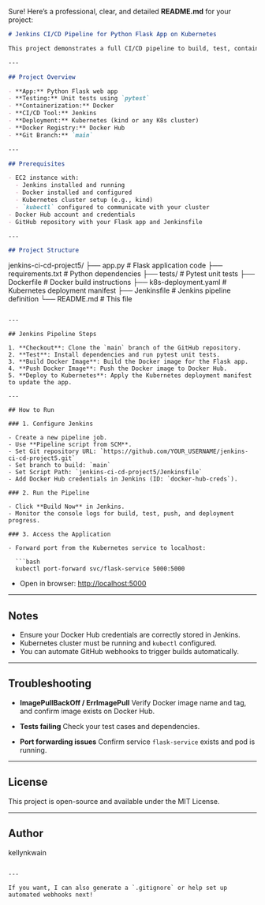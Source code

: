 Sure! Here’s a professional, clear, and detailed **README.md** for your project:

```markdown
# Jenkins CI/CD Pipeline for Python Flask App on Kubernetes

This project demonstrates a full CI/CD pipeline to build, test, containerize, and deploy a Python Flask application to a Kubernetes cluster using Jenkins.

---

## Project Overview

- **App:** Python Flask web app
- **Testing:** Unit tests using `pytest`
- **Containerization:** Docker
- **CI/CD Tool:** Jenkins
- **Deployment:** Kubernetes (kind or any K8s cluster)
- **Docker Registry:** Docker Hub
- **Git Branch:** `main`

---

## Prerequisites

- EC2 instance with:
  - Jenkins installed and running
  - Docker installed and configured
  - Kubernetes cluster setup (e.g., kind)
  - `kubectl` configured to communicate with your cluster
- Docker Hub account and credentials
- GitHub repository with your Flask app and Jenkinsfile

---

## Project Structure

```

jenkins-ci-cd-project5/
├── app.py                # Flask application code
├── requirements.txt      # Python dependencies
├── tests/                # Pytest unit tests
├── Dockerfile            # Docker build instructions
├── k8s-deployment.yaml   # Kubernetes deployment manifest
├── Jenkinsfile           # Jenkins pipeline definition
└── README.md             # This file

````

---

## Jenkins Pipeline Steps

1. **Checkout**: Clone the `main` branch of the GitHub repository.
2. **Test**: Install dependencies and run pytest unit tests.
3. **Build Docker Image**: Build the Docker image for the Flask app.
4. **Push Docker Image**: Push the Docker image to Docker Hub.
5. **Deploy to Kubernetes**: Apply the Kubernetes deployment manifest to update the app.

---

## How to Run

### 1. Configure Jenkins

- Create a new pipeline job.
- Use **Pipeline script from SCM**.
- Set Git repository URL: `https://github.com/YOUR_USERNAME/jenkins-ci-cd-project5.git`
- Set branch to build: `main`
- Set Script Path: `jenkins-ci-cd-project5/Jenkinsfile`
- Add Docker Hub credentials in Jenkins (ID: `docker-hub-creds`).

### 2. Run the Pipeline

- Click **Build Now** in Jenkins.
- Monitor the console logs for build, test, push, and deployment progress.

### 3. Access the Application

- Forward port from the Kubernetes service to localhost:

  ```bash
  kubectl port-forward svc/flask-service 5000:5000
````

* Open in browser: [http://localhost:5000](http://localhost:5000)

---

## Notes

* Ensure your Docker Hub credentials are correctly stored in Jenkins.
* Kubernetes cluster must be running and `kubectl` configured.
* You can automate GitHub webhooks to trigger builds automatically.

---

## Troubleshooting

* **ImagePullBackOff / ErrImagePull**
  Verify Docker image name and tag, and confirm image exists on Docker Hub.

* **Tests failing**
  Check your test cases and dependencies.

* **Port forwarding issues**
  Confirm service `flask-service` exists and pod is running.

---

## License

This project is open-source and available under the MIT License.

---

## Author

kellynkwain

```

---

If you want, I can also generate a `.gitignore` or help set up automated webhooks next!
```

